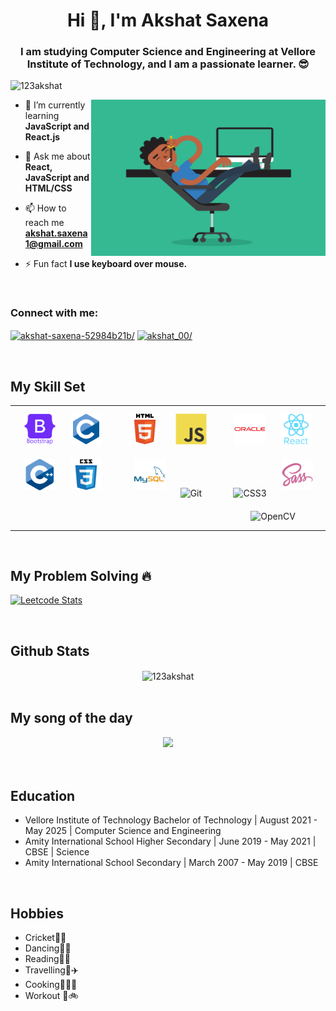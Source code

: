 <h1 align="center">Hi 👋, I'm Akshat Saxena</h1>
<h3 align="center">I am studying Computer Science and Engineering at Vellore Institute of Technology, and I am a passionate learner. 😎</h3>

<p align="left"> <img src="https://komarev.com/ghpvc/?username=123akshat&label=Profile%20views&color=0e75b6&style=flat" alt="123akshat" /> </p>

<img align="right" height="250" width="375" alt="" src="https://github.com/Harsh23Kashyap/Harsh23Kashyap/blob/master/coding.gif" />



- 🌱 I’m currently learning **JavaScript and React.js**

- 💬 Ask me about **React, JavaScript and HTML/CSS**

- 📫 How to reach me **akshat.saxena1@gmail.com**

- ⚡ Fun fact **I use keyboard over mouse.**

<br/>

<h3 align="left">Connect with me:</h3>
<p align="left">
<a href="https://linkedin.com/in/akshat-saxena-52984b21b/" target="blank"><img align="center" src="https://raw.githubusercontent.com/rahuldkjain/github-profile-readme-generator/master/src/images/icons/Social/linked-in-alt.svg" alt="akshat-saxena-52984b21b/" height="30" width="40" /></a>
<a href="https://www.leetcode.com/akshat_00/" target="blank"><img align="center" src="https://raw.githubusercontent.com/rahuldkjain/github-profile-readme-generator/master/src/images/icons/Social/leet-code.svg" alt="akshat_00/" height="30" width="40" /></a>
</p>

<br/>

## My Skill Set  
<table><tr><td valign="top" width="33%">

<div align="center">  
<img style="margin: 10px" src="https://raw.githubusercontent.com/devicons/devicon/master/icons/bootstrap/bootstrap-plain-wordmark.svg" alt="HTML5" height="50" />  
<img style="margin: 10px" src="https://raw.githubusercontent.com/devicons/devicon/master/icons/c/c-original.svg" alt="Java" height="50" />  
<img style="margin: 10px" src="https://raw.githubusercontent.com/devicons/devicon/master/icons/cplusplus/cplusplus-original.svg" alt="MySQL" height="50" />  
<img style="margin: 10px" src="https://raw.githubusercontent.com/devicons/devicon/master/icons/css3/css3-original-wordmark.svg" alt="Python" height="50" />  
</div>

</td><td valign="top" width="33%">

<div align="center">  
<img style="margin: 10px" src="https://raw.githubusercontent.com/devicons/devicon/master/icons/html5/html5-original-wordmark.svg" alt="C++" height="50" />  
<img style="margin: 10px" src="https://raw.githubusercontent.com/devicons/devicon/master/icons/javascript/javascript-original.svg" alt="Linux" height="50" />  
<img style="margin: 10px" src="https://raw.githubusercontent.com/devicons/devicon/master/icons/mysql/mysql-original-wordmark.svg" alt="Git" height="50" />  
<img style="margin: 10px" src="https://www.vectorlogo.zone/logos/apple_objectivec/apple_objectivec-icon.svg" alt="Git" height="50" />  
</div>

</td><td valign="top" width="33%">

<div align="center">  
<img style="margin: 10px" src="https://raw.githubusercontent.com/devicons/devicon/master/icons/oracle/oracle-original.svg" alt="Flutter" height="50" />  
<img style="margin: 10px" src="https://raw.githubusercontent.com/devicons/devicon/master/icons/react/react-original-wordmark.svg" alt="Dart" height="50" />  
<img style="margin: 10px" src="https://reactnative.dev/img/header_logo.svg" alt="CSS3" height="50" />  
<img style="margin: 10px" src="https://raw.githubusercontent.com/devicons/devicon/master/icons/sass/sass-original.svg" alt="OpenCV" height="50" />  
<img style="margin: 10px" src="https://www.vectorlogo.zone/logos/tailwindcss/tailwindcss-icon.svg" alt="OpenCV" height="50" /> 
</div>

</td></tr></table>  



<br/>

## My Problem Solving 🔥
[![Leetcode Stats](https://leetcard.jacoblin.cool/akshat_00?theme=unicorn&extension=heatmap)](https://leetcode.com/akshat_00/)




<br/> 
<h2>Github Stats  </h2>
<div align="center"><img src="https://github-readme-stats.vercel.app/api?username=123akshat&show_icons=true&locale=en" alt="123akshat" align="center" /></div>  



<br/>

## My song of the day  
<div align="center"><img src="https://spotify-github-profile.vercel.app/api/view?uid=31ctrssm2pihpm6r6fjtp4znfmha&cover_image=true&theme=default" /></div>  

<br/>  



<br/>  



## Education  
* Vellore Institute of Technology
Bachelor of Technology | August 2021 - May 2025 | Computer Science and Engineering 
* Amity International School
Higher Secondary | June 2019 - May 2021 | CBSE | Science 
* Amity International School
Secondary | March 2007 - May 2019 | CBSE  
  

<br/>  



## Hobbies  
* Cricket🏏🏏   
* Dancing🕺🕺   
* Reading📕📗  
* Travelling🚅✈️  
* Cooking🧑‍🍳🥘  
* Workout 💪🚲  

<br />
